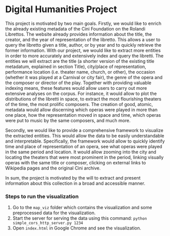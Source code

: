 # Digital Humanities Project

This project is motivated by two main goals. Firstly, we would like to enrich the already existing metadata of the Cini Foundation on the Rolandi Librettos. The website already provides information about the title, the creator, and the year of representation of the libretto. This allows a user to query the libretto given a title, author, or by year and to quickly retrieve the former information. With our project, we would like to extract more entities in order to more accurately and extensively index and query the libretti. The entities we will extract are the title (a shorter version of the existing title metadatum, explained in section Title), city/place of representation, performance location (i.e. theater name, church, or other), the occasion (whether it was played at a Carnival or city fair), the genre of the opera and the composer or director of the play. Together with providing valuable indexing means, these features would allow users to carry out more extensive analyses on the corpus. For instance, it would allow to plot the distributions of the libretti in space, to extract the most flourishing theaters of the time, the most prolific composers. The creation of good, atomic, metadata would allow discerning which operas were played in more than one place, how the representation moved in space and time, which operas were put to music by the same composers, and much more.

Secondly, we would like to provide a comprehensive framework to visualize the extracted entities. This would allow the data to be easily understandable and interpretable. Specifically, the framework would allow to quickly identify time and place of representation of an opera, see what operas were played in the same period and location. It would allow zooming into the city and locating the theaters that were most prominent in the period, linking visually operas with the same title or composer, clicking on external links to Wikipedia pages and the original Cini archive.

In sum, the project is motivated by the will to extract and present information about this collection in a broad and accessible manner.


### Steps to run the visualization

1. Go to the `map_viz` folder which contains the visualization and some preprocessed data for the visualization.
2. Start the server for serving the data using this command: `python simple_cors_http_server.py 1234`
3. Open `index.html` in Google Chrome and see the visualization.
